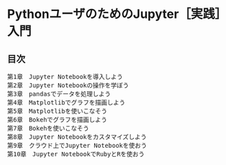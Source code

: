 # PythonユーザのためのJupyter［実践］入門
## 目次
<pre>
第1章　Jupyter Notebookを導入しよう
第2章　Jupyter Notebookの操作を学ぼう
第3章　pandasでデータを処理しよう
第4章　Matplotlibでグラフを描画しよう
第5章　Matplotlibを使いこなそう
第6章　Bokehでグラフを描画しよう
第7章　Bokehを使いこなそう
第8章　Jupyter Notebookをカスタマイズしよう
第9章　クラウド上でJupyter Notebookを使おう
第10章　Jupyter NotebookでRubyとRを使おう
</pre>
